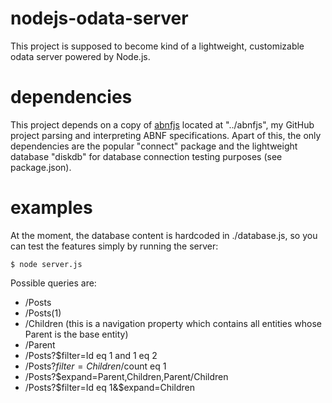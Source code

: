 # nodejs-odata-server
This project is supposed to become kind of a lightweight, customizable odata server powered by Node.js.

# dependencies
This project depends on a copy of [abnfjs](https://github.com/datokrat/abnfjs) located at "../abnfjs", my GitHub project parsing and interpreting ABNF specifications. Apart of this, the only dependencies are the popular "connect" package and the lightweight database "diskdb" for database connection testing purposes (see package.json).

# examples
At the moment, the database content is hardcoded in ./database.js, so you can test the features simply by running the server:

    $ node server.js

Possible queries are:

 * /Posts
* /Posts(1)
* /Children  (this is a navigation property which contains all entities whose Parent is the base entity)
* /Parent
* /Posts?$filter=Id eq 1 and 1 eq 2
* /Posts?$filter=Children/$count eq 1
* /Posts?$expand=Parent,Children,Parent/Children
* /Posts?$filter=Id eq 1&$expand=Children

